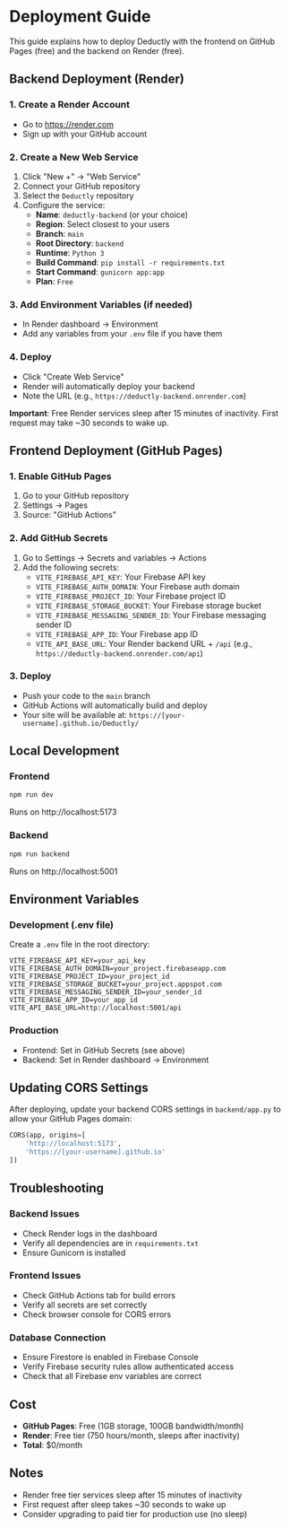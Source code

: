 # Deployment Guide

This guide explains how to deploy Deductly with the frontend on GitHub Pages (free) and the backend on Render (free).

## Backend Deployment (Render)

### 1. Create a Render Account
- Go to https://render.com
- Sign up with your GitHub account

### 2. Create a New Web Service
1. Click "New +" → "Web Service"
2. Connect your GitHub repository
3. Select the `Deductly` repository
4. Configure the service:
   - **Name**: `deductly-backend` (or your choice)
   - **Region**: Select closest to your users
   - **Branch**: `main`
   - **Root Directory**: `backend`
   - **Runtime**: `Python 3`
   - **Build Command**: `pip install -r requirements.txt`
   - **Start Command**: `gunicorn app:app`
   - **Plan**: `Free`

### 3. Add Environment Variables (if needed)
- In Render dashboard → Environment
- Add any variables from your `.env` file if you have them

### 4. Deploy
- Click "Create Web Service"
- Render will automatically deploy your backend
- Note the URL (e.g., `https://deductly-backend.onrender.com`)

**Important**: Free Render services sleep after 15 minutes of inactivity. First request may take ~30 seconds to wake up.

## Frontend Deployment (GitHub Pages)

### 1. Enable GitHub Pages
1. Go to your GitHub repository
2. Settings → Pages
3. Source: "GitHub Actions"

### 2. Add GitHub Secrets
1. Go to Settings → Secrets and variables → Actions
2. Add the following secrets:
   - `VITE_FIREBASE_API_KEY`: Your Firebase API key
   - `VITE_FIREBASE_AUTH_DOMAIN`: Your Firebase auth domain
   - `VITE_FIREBASE_PROJECT_ID`: Your Firebase project ID
   - `VITE_FIREBASE_STORAGE_BUCKET`: Your Firebase storage bucket
   - `VITE_FIREBASE_MESSAGING_SENDER_ID`: Your Firebase messaging sender ID
   - `VITE_FIREBASE_APP_ID`: Your Firebase app ID
   - `VITE_API_BASE_URL`: Your Render backend URL + `/api` (e.g., `https://deductly-backend.onrender.com/api`)

### 3. Deploy
- Push your code to the `main` branch
- GitHub Actions will automatically build and deploy
- Your site will be available at: `https://[your-username].github.io/Deductly/`

## Local Development

### Frontend
```bash
npm run dev
```
Runs on http://localhost:5173

### Backend
```bash
npm run backend
```
Runs on http://localhost:5001

## Environment Variables

### Development (.env file)
Create a `.env` file in the root directory:
```env
VITE_FIREBASE_API_KEY=your_api_key
VITE_FIREBASE_AUTH_DOMAIN=your_project.firebaseapp.com
VITE_FIREBASE_PROJECT_ID=your_project_id
VITE_FIREBASE_STORAGE_BUCKET=your_project.appspot.com
VITE_FIREBASE_MESSAGING_SENDER_ID=your_sender_id
VITE_FIREBASE_APP_ID=your_app_id
VITE_API_BASE_URL=http://localhost:5001/api
```

### Production
- Frontend: Set in GitHub Secrets (see above)
- Backend: Set in Render dashboard → Environment

## Updating CORS Settings

After deploying, update your backend CORS settings in `backend/app.py` to allow your GitHub Pages domain:

```python
CORS(app, origins=[
    'http://localhost:5173',
    'https://[your-username].github.io'
])
```

## Troubleshooting

### Backend Issues
- Check Render logs in the dashboard
- Verify all dependencies are in `requirements.txt`
- Ensure Gunicorn is installed

### Frontend Issues
- Check GitHub Actions tab for build errors
- Verify all secrets are set correctly
- Check browser console for CORS errors

### Database Connection
- Ensure Firestore is enabled in Firebase Console
- Verify Firebase security rules allow authenticated access
- Check that all Firebase env variables are correct

## Cost
- **GitHub Pages**: Free (1GB storage, 100GB bandwidth/month)
- **Render**: Free tier (750 hours/month, sleeps after inactivity)
- **Total**: $0/month

## Notes
- Render free tier services sleep after 15 minutes of inactivity
- First request after sleep takes ~30 seconds to wake up
- Consider upgrading to paid tier for production use (no sleep)

